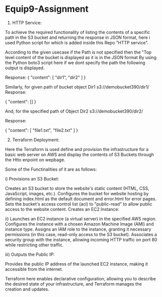 # Equip9-Assignment

1) HTTP Service:

 To achieve the required functionality of listing the contents of a specific path in the S3 bucket and returning the response in JSON format,
 here i used Python script for which is added inside this Repo "HTTP service".

 According to the given usecase if the Path is not specified then the "Top level content of the bucket is displayed as it is in the JSON format
 By using the Python boto3 script here if we dont specify the path the following output is displayed.

 Response:
 {
    "content": [
        "dir1",
        "dir2"
    ]
}

Similarly, for given path of bucket object Dir1 s3://demobucket390/dir1/
Response:

{
    "content": []
}


And, for the specified path of Object Dir2 s3://demobucket390/dir2/

Response:

 {
    "content": [
        "file1.txt",
        "file2.txt"
    ]
}



2) Terraform Deployment:

Here the Terraform is used define and provision the infrastructure for a basic web server on AWS and display the contents of S3 Buckets through the Htto enpoint on wepbage.

 Some of the Functinalities of it are as follows:

i) Provisions an S3 Bucket:

Creates an S3 bucket to store the website's static content (HTML, CSS, JavaScript, images, etc.).
Configures the bucket for website hosting by defining index.html as the default document and error.html for error pages.
Sets the bucket's access control list (acl) to "public-read" to allow public access to the website content.
Creates an EC2 Instance:

ii) Launches an EC2 instance (a virtual server) in the specified AWS region.
Configures the instance with a chosen Amazon Machine Image (AMI) and instance type.
Assigns an IAM role to the instance, granting it necessary permissions (in this case, read-only access to the S3 bucket).
Associates a security group with the instance, allowing incoming HTTP traffic on port 80 while restricting other traffic.

iii) Outputs the Public IP:

Provides the public IP address of the launched EC2 instance, making it accessible from the internet.

Terraform here enables declarative configuration, allowing you to describe the desired state of your infrastructure, and Terraform manages the creation and updates.

